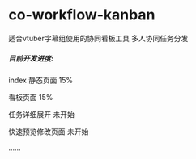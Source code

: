 # co-workflow-kanban
适合vtuber字幕组使用的协同看板工具	多人协同任务分发

##### 目前开发进度:

index 静态页面	15%

看板页面	15%

任务详细展开	未开始

快速预览修改页面	未开始

……